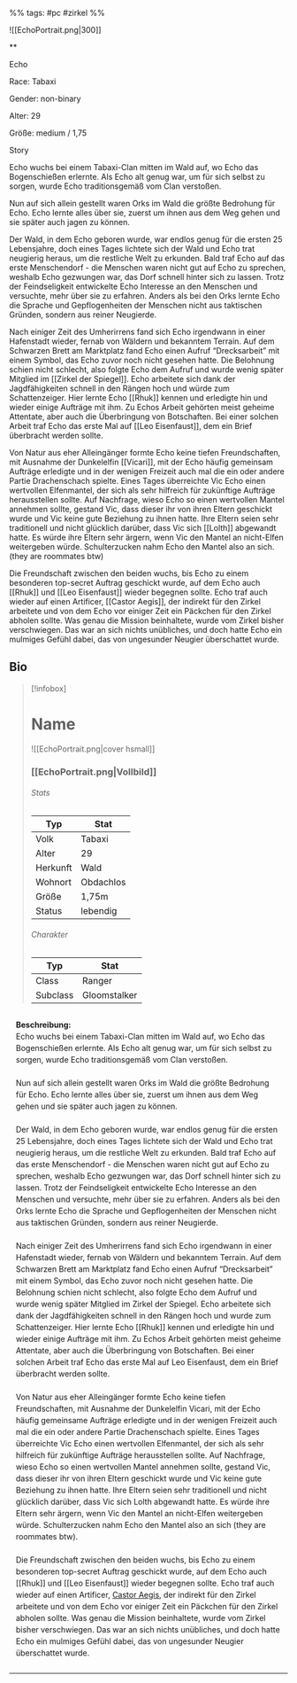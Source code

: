 %% tags: #pc #zirkel %%

![[EchoPortrait.png|300]]

**

Echo

  

Race: Tabaxi

Gender: non-binary

Alter: 29

Größe: medium / 1,75

  

Story

Echo wuchs bei einem Tabaxi-Clan mitten im Wald auf, wo Echo das Bogenschießen erlernte. Als Echo alt genug war, um für sich selbst zu sorgen, wurde Echo traditionsgemäß vom Clan verstoßen. 

Nun auf sich allein gestellt waren Orks im Wald die größte Bedrohung für Echo. Echo lernte alles über sie, zuerst um ihnen aus dem Weg gehen und sie später auch jagen zu können.

Der Wald, in dem Echo geboren wurde, war endlos genug für die ersten 25 Lebensjahre, doch eines Tages lichtete sich der Wald und Echo trat neugierig heraus, um die restliche Welt zu erkunden. Bald traf Echo auf das erste Menschendorf - die Menschen waren nicht gut auf Echo zu sprechen, weshalb Echo gezwungen war, das Dorf schnell hinter sich zu lassen. Trotz der Feindseligkeit entwickelte Echo Interesse an den Menschen und versuchte, mehr über sie zu erfahren. Anders als bei den Orks lernte Echo die Sprache und Gepflogenheiten der Menschen nicht aus taktischen Gründen, sondern aus reiner Neugierde.

Nach einiger Zeit des Umherirrens fand sich Echo irgendwann in einer Hafenstadt wieder, fernab von Wäldern und bekanntem Terrain. Auf dem Schwarzen Brett am Marktplatz fand Echo einen Aufruf “Drecksarbeit” mit einem Symbol, das Echo zuvor noch nicht gesehen hatte. Die Belohnung schien nicht schlecht, also folgte Echo dem Aufruf und wurde wenig später Mitglied im [[Zirkel der Spiegel]]. Echo arbeitete sich dank der Jagdfähigkeiten schnell in den Rängen hoch und würde zum Schattenzeiger. Hier lernte Echo [[Rhuk]] kennen und erledigte hin und wieder einige Aufträge mit ihm. Zu Echos Arbeit gehörten meist geheime Attentate, aber auch die Überbringung von Botschaften. Bei einer solchen Arbeit traf Echo das erste Mal auf [[Leo Eisenfaust]], dem ein Brief überbracht werden sollte. 

Von Natur aus eher Alleingänger formte Echo keine tiefen Freundschaften, mit Ausnahme der Dunkelelfin [[Vicari]], mit der Echo häufig gemeinsam Aufträge erledigte und in der wenigen Freizeit auch mal die ein oder andere Partie Drachenschach spielte. Eines Tages überreichte Vic Echo einen wertvollen Elfenmantel, der sich als sehr hilfreich für zukünftige Aufträge herausstellen sollte. Auf Nachfrage, wieso Echo so einen wertvollen Mantel annehmen sollte, gestand Vic, dass dieser ihr von ihren Eltern geschickt wurde und Vic keine gute Beziehung zu ihnen hatte. Ihre Eltern seien sehr traditionell und nicht glücklich darüber, dass Vic sich [[Lolth]] abgewandt hatte. Es würde ihre Eltern sehr ärgern, wenn Vic den Mantel an nicht-Elfen weitergeben würde. Schulterzucken nahm Echo den Mantel also an sich. (they are roommates btw)

  

Die Freundschaft zwischen den beiden wuchs, bis Echo zu einem besonderen top-secret Auftrag geschickt wurde, auf dem Echo auch [[Rhuk]] und [[Leo Eisenfaust]] wieder begegnen sollte. Echo traf auch wieder auf einen Artificer, [[Castor Aegis]], der indirekt für den Zirkel arbeitete und von dem Echo vor einiger Zeit ein Päckchen für den Zirkel abholen sollte. Was genau die Mission beinhaltete, wurde vom Zirkel bisher verschwiegen. Das war an sich nichts unübliches, und doch hatte Echo ein mulmiges Gefühl dabei, das von ungesunder Neugier überschattet wurde.

  
  ## Bio

> [!infobox]
> # Name
> ![[EchoPortrait.png|cover hsmall]]
> ### [[EchoPortrait.png|Vollbild]]
> ###### Stats
> | Typ |  Stat |
> | ---- | ---- |
> | Volk | Tabaxi |
> | Alter | 29 |
> | Herkunft | Wald |
> | Wohnort | Obdachlos |
> | Größe | 1,75m |
> | Status | lebendig |
> 
> ###### Charakter
> | Typ |  Stat |
> | ---- | ---- |
> | Class | Ranger |
> | Subclass | Gloomstalker |
> 
<div style="min-height: 630px; padding: 12px; border-radius: 10px; background-color: var(--background-secondary); line-height: 1.5;">
  <b>Beschreibung:</b><br>
Echo wuchs bei einem Tabaxi-Clan mitten im Wald auf, wo Echo das Bogenschießen erlernte. Als Echo alt genug war, um für sich selbst zu sorgen, wurde Echo traditionsgemäß vom Clan verstoßen. <br><br>
Nun auf sich allein gestellt waren Orks im Wald die größte Bedrohung für Echo. Echo lernte alles über sie, zuerst um ihnen aus dem Weg gehen und sie später auch jagen zu können.<br><br>
Der Wald, in dem Echo geboren wurde, war endlos genug für die ersten 25 Lebensjahre, doch eines Tages lichtete sich der Wald und Echo trat neugierig heraus, um die restliche Welt zu erkunden. Bald traf Echo auf das erste Menschendorf - die Menschen waren nicht gut auf Echo zu sprechen, weshalb Echo gezwungen war, das Dorf schnell hinter sich zu lassen. Trotz der Feindseligkeit entwickelte Echo Interesse an den Menschen und versuchte, mehr über sie zu erfahren. Anders als bei den Orks lernte Echo die Sprache und Gepflogenheiten der Menschen nicht aus taktischen Gründen, sondern aus reiner Neugierde.<br><br>
Nach einiger Zeit des Umherirrens fand sich Echo irgendwann in einer Hafenstadt wieder, fernab von Wäldern und bekanntem Terrain. Auf dem Schwarzen Brett am Marktplatz fand Echo einen Aufruf “Drecksarbeit” mit einem Symbol, das Echo zuvor noch nicht gesehen hatte. Die Belohnung schien nicht schlecht, also folgte Echo dem Aufruf und wurde wenig später Mitglied im Zirkel der Spiegel. Echo arbeitete sich dank der Jagdfähigkeiten schnell in den Rängen hoch und wurde zum Schattenzeiger. Hier lernte Echo [[Rhuk]] kennen und erledigte hin und wieder einige Aufträge mit ihm. Zu Echos Arbeit gehörten meist geheime Attentate, aber auch die Überbringung von Botschaften. Bei einer solchen Arbeit traf Echo das erste Mal auf Leo Eisenfaust, dem ein Brief überbracht werden sollte. <br><br>
Von Natur aus eher Alleingänger formte Echo keine tiefen Freundschaften, mit Ausnahme der Dunkelelfin Vicari, mit der Echo häufig gemeinsame Aufträge erledigte und in der wenigen Freizeit auch mal die ein oder andere Partie Drachenschach spielte. Eines Tages überreichte Vic Echo einen wertvollen Elfenmantel, der sich als sehr hilfreich für zukünftige Aufträge herausstellen sollte. Auf Nachfrage, wieso Echo so einen wertvollen Mantel annehmen sollte, gestand Vic, dass dieser ihr von ihren Eltern geschickt wurde und Vic keine gute Beziehung zu ihnen hatte. Ihre Eltern seien sehr traditionell und nicht glücklich darüber, dass Vic sich Lolth abgewandt hatte. Es würde ihre Eltern sehr ärgern, wenn Vic den Mantel an nicht-Elfen weitergeben würde. Schulterzucken nahm Echo den Mantel also an sich (they are roommates btw).<br><br>
Die Freundschaft zwischen den beiden wuchs, bis Echo zu einem besonderen top-secret Auftrag geschickt wurde, auf dem Echo auch [[Rhuk]] und [[Leo Eisenfaust]] wieder begegnen sollte. Echo traf auch wieder auf einen Artificer, <a href="Castor Aegis.md">Castor Aegis</a>, der indirekt für den Zirkel arbeitete und von dem Echo vor einiger Zeit ein Päckchen für den Zirkel abholen sollte. Was genau die Mission beinhaltete, wurde vom Zirkel bisher verschwiegen. Das war an sich nichts unübliches, und doch hatte Echo ein mulmiges Gefühl dabei, das von ungesunder Neugier überschattet wurde.
</div>


---
  

